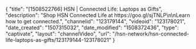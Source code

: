 {
    "title": "[1508522766] HSN | Connected Life: Laptops as Gifts",
    "description": "Shop HSN Connected Life at https:\/\/goo.gl\/sjTNLP\n\nLearn how to get connected.",
    "channelid": "123179144",
    "videoid": "123178021",
    "date_created": "1507315032",
    "date_modified": "1508372436",
    "type": "captivate",
    "layout": "channelVideo",
    "url": "\/hsn-network\/hsn-connected-life-laptops-as-gifts\/123179144-123178021"
}